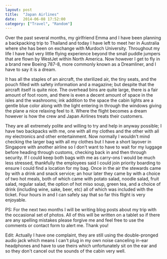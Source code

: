 ```yaml
---
layout: post
title:  "Japan Airlines"
date:   2014-06-08 17:52:00
category: ["Travel", "Random"]
---
```


Over the past several months, my girlfriend Emma and I have been planning a backpacking trip to Thailand and today I have left to meet her in Australia where she has been on exchange with Murdoch University. Throughout my life I have had very little flying experience beyond the small puddle jumpers that are flown by WestJet within North America. Now however I get to fly in a brand new Boeing 787-8, more commonly known as a Dreamliner, and I have to say it is a dream.

It has all the staples of an aircraft, the sterilized air, the tiny seats, and the pouch filled with safety information and a magazine; but despite that the aircraft itself is quite nice. The overhead bins are quite large, there is a fair amount of foot room, and there is even a decent amount of space in the isles and the washrooms; ink addition to the space the cabin lights are a gentle blue color along with the light entering in through the windows giving the plane a nice relaxing feel to it. Where the flight becomes a dream however is how the crew and Japan Airlines treats their customers.

They are all extremely polite and willing to try and help in anyway possible; I have two backpacks with me, one with all my clothes and the other with all my electronics and other entertainment. Now normally I wouldn't mind checking the larger bag with all my clothes but I have a short layover in Singapore with another airline so I don't want to have to wait for my luggage before heading through customs, checking back in and then through security. If I could keep both bags with me as carry-ons I would be much less stressed, thankfully the employees said I could join priority boarding to ensure I could find a location for my bag. Once in the air the stewards came by with a drink and snack service; an hour later they came by with a choice of two hot meals, both of which came with potato salad, noodle salad, fruit salad, regular salad, the option of hot miso soup, green tea, and a choice of drink (including wine, sake, beer, etc) all of which was included with the ticket. Four hours in and I can safely say that so far this flight is very enjoyable.

PS: For the next two months I will be writing blog posts about my trip with the occasional set of photos. All of this will be written on a tablet so if there are any spelling mistakes please forgive me and feel free to use the comments or contact form to alert me. Thank you!

Edit: Actually I have one complaint, they are still using the double-pronged audio jack which means I can't plug in my own noise canceling in-ear headphones and have to use theirs which unfortunately sit on the ear and so they don't cancel out the sounds of the cabin very well.

